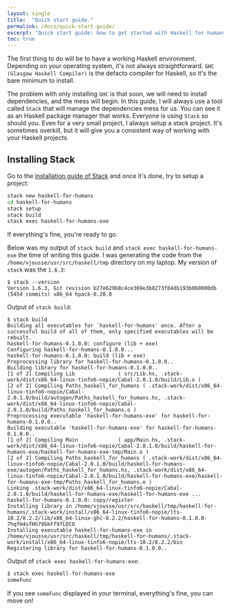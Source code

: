 ```yaml
---
layout: single
title:  "Quick start guide."
permalink: /docs/quick-start-guide/
excerpt: "Quick start guide: how to get started with Haskell for humans."
toc: true
---
```


The first thing to do will be to have a working Haskell environment. Depending on your operating system, it's not always straightforward. `GHC (Glasgow Haskell Compiler)` is the defacto compiler for Haskell, so it's the bare minimum to install.

The problem with only installing `GHC` is that soon, we will need to install dependencies, and the mess will begin. In this guide, I will always use a tool called `Stack` that will manage the dependencies mess for us. You can see it as an Haskell package manager that works. Everyone is using `Stack` so should you. Even for a very small project, I always setup a stack project. It's sometimes overkill, but it will give you a consistent way of working with your Haskell projects.

## Installing Stack

Go to the [installation guide of Stack](https://docs.haskellstack.org/en/stable/README/) and once it's done, try to setup a project:

```bash
stack new haskell-for-humans
cd haskell-for-humans
stack setup
stack build
stack exec haskell-for-humans-exe
```

If everything's fine, you're ready to go.

Below was my output of `stack build` and `stack exec haskell-for-humans-exe` the time of writing this guide. I was generating the code from the `/home/vjousse/usr/src/haskell/tmp` directory on my laptop. My version of `stack` was the `1.6.3`:

```
$ stack --version
Version 1.6.3, Git revision b27e629b8c4ce369e3b8273f04db193b060000db (5454 commits) x86_64 hpack-0.20.0
```
Output of `stack build`:

```
$ stack build
Building all executables for `haskell-for-humans' once. After a successful build of all of them, only specified executables will be rebuilt.
haskell-for-humans-0.1.0.0: configure (lib + exe)
Configuring haskell-for-humans-0.1.0.0...
haskell-for-humans-0.1.0.0: build (lib + exe)
Preprocessing library for haskell-for-humans-0.1.0.0..
Building library for haskell-for-humans-0.1.0.0..
[1 of 2] Compiling Lib              ( src/Lib.hs, .stack-work/dist/x86_64-linux-tinfo6-nopie/Cabal-2.0.1.0/build/Lib.o )
[2 of 2] Compiling Paths_haskell_for_humans ( .stack-work/dist/x86_64-linux-tinfo6-nopie/Cabal-2.0.1.0/build/autogen/Paths_haskell_for_humans.hs, .stack-work/dist/x86_64-linux-tinfo6-nopie/Cabal-2.0.1.0/build/Paths_haskell_for_humans.o )
Preprocessing executable 'haskell-for-humans-exe' for haskell-for-humans-0.1.0.0..
Building executable 'haskell-for-humans-exe' for haskell-for-humans-0.1.0.0..
[1 of 2] Compiling Main             ( app/Main.hs, .stack-work/dist/x86_64-linux-tinfo6-nopie/Cabal-2.0.1.0/build/haskell-for-humans-exe/haskell-for-humans-exe-tmp/Main.o )
[2 of 2] Compiling Paths_haskell_for_humans ( .stack-work/dist/x86_64-linux-tinfo6-nopie/Cabal-2.0.1.0/build/haskell-for-humans-exe/autogen/Paths_haskell_for_humans.hs, .stack-work/dist/x86_64-linux-tinfo6-nopie/Cabal-2.0.1.0/build/haskell-for-humans-exe/haskell-for-humans-exe-tmp/Paths_haskell_for_humans.o )
Linking .stack-work/dist/x86_64-linux-tinfo6-nopie/Cabal-2.0.1.0/build/haskell-for-humans-exe/haskell-for-humans-exe ...
haskell-for-humans-0.1.0.0: copy/register
Installing library in /home/vjousse/usr/src/haskell/tmp/haskell-for-humans/.stack-work/install/x86_64-linux-tinfo6-nopie/lts-10.2/8.2.2/lib/x86_64-linux-ghc-8.2.2/haskell-for-humans-0.1.0.0-7hqfH4sfHh79bkFf9fLDCO
Installing executable haskell-for-humans-exe in /home/vjousse/usr/src/haskell/tmp/haskell-for-humans/.stack-work/install/x86_64-linux-tinfo6-nopie/lts-10.2/8.2.2/bin
Registering library for haskell-for-humans-0.1.0.0..
```

Output of `stack exec haskell-for-humans-exe`:

```bash
$ stack exec haskell-for-humans-exe
someFunc
```

If you see `someFunc` displayed in your terminal, everything's fine, you can move on!
